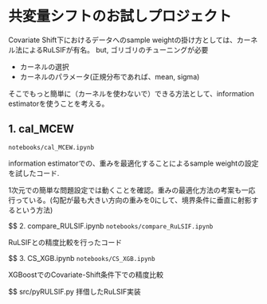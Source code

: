 # 共変量シフトのお試しプロジェクト

Covariate Shift下におけるデータへのsample weightの掛け方としては、カーネル法によるRuLSIFが有名。
but, ゴリゴリのチューニングが必要
- カーネルの選択
- カーネルのパラメータ(正規分布であれば、mean, sigma)

そこでもっと簡単に（カーネルを使わないで）できる方法として、information estimatorを使うことを考える。

## 1. cal_MCEW
`notebooks/cal_MCEW.ipynb`

information estimatorでの、重みを最適化することによるsample weightの設定を試したコード.

1次元での簡単な問題設定では動くことを確認。重みの最適化方法の考案も一応行っている。(勾配が最も大きい方向の重みを0にして、境界条件に垂直に射影するという方法)

$$ 2. compare_RULSIF.ipynb
`notebooks/compare_RuLSIF.ipynb`

RuLSIFとの精度比較を行ったコード

$$ 3. CS_XGB.ipynb
`notebooks/CS_XGB.ipynb`

XGBoostでのCovariate-Shift条件下での精度比較

$$ src/pyRULSIF.py
拝借したRuLSIF実装
